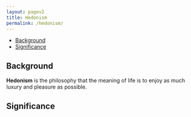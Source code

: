 ```yaml
---
layout: pagev2
title: Hedonism
permalink: /hedonism/
---
```

- [Background](#background)
- [Significance](#significance)

## Background

**Hedonism** is the philosophy that the meaning of life is to enjoy as much luxury and pleasure as possible.

## Significance
